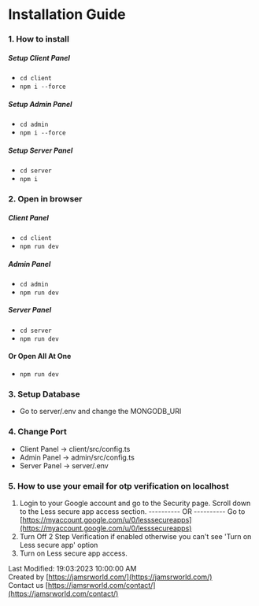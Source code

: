 # Installation Guide

### 1. How to install

##### Setup Client Panel

- `cd client`
- `npm i --force`

##### Setup Admin Panel

- `cd admin`
- `npm i --force`

##### Setup Server Panel

- `cd server`
- `npm i`

### 2. Open in browser

##### Client Panel

- `cd client`
- `npm run dev`

##### Admin Panel

- `cd admin`
- `npm run dev`

##### Server Panel

- `cd server`
- `npm run dev`

#### Or Open All At One

- `npm run dev`

### 3. Setup Database

- Go to server/.env and change the MONGODB_URI

### 4. Change Port

- Client Panel -> client/src/config.ts
- Admin Panel -> admin/src/config.ts
- Server Panel -> server/.env

### 5. How to use your email for otp verification on localhost

1. Login to your Google account and go to the Security page.
   Scroll down to the Less secure app access section.
   ---------- OR ----------
   Go to [https://myaccount.google.com/u/0/lesssecureapps](https://myaccount.google.com/u/0/lesssecureapps)
2. Turn Off 2 Step Verification if enabled otherwise you can't see 'Turn on Less secure app' option
3. Turn on Less secure app access.

Last Modified: 19:03:2023 10:00:00 AM \
Created by [https://jamsrworld.com/](https://jamsrworld.com/) \
Contact us [https://jamsrworld.com/contact/](https://jamsrworld.com/contact/)
